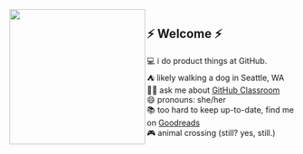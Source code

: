 
<img align="left" width="240" src="https://user-images.githubusercontent.com/16325997/113520303-f411f900-9546-11eb-9261-243a40e417bc.png">

## ⚡ Welcome ⚡

💻  i do product things at GitHub.  
⛺  likely walking a dog in Seattle, WA  
💬📓  ask me about [GitHub Classroom](https://classroom.github.com/classrooms)       
😄  pronouns: she/her  
📚  too hard to keep up-to-date, find me on [Goodreads](https://www.goodreads.com/user/show/125273161-katherine-kampf)  
🎮  animal crossing (still? yes, still.)
